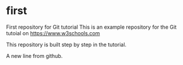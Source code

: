 
# first
First repository for Git tutorial
This is an example repository for the Git tutoial on https://www.w3schools.com

This repository is built step by step in the tutorial.

A new line from github.
